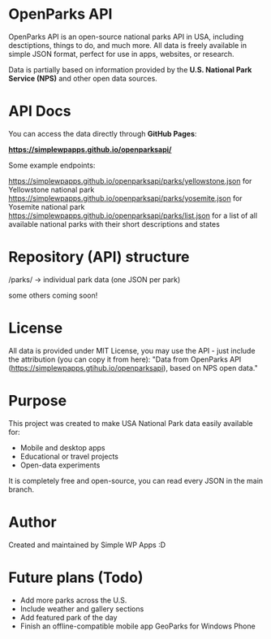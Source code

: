 # OpenParks API
OpenParks API is an open-source national parks API in USA, including desctiptions, things to do, and much more.
All data is freely available in simple JSON format, perfect for use in apps, websites, or research.

Data is partially based on information provided by the **U.S. National Park Service (NPS)** and other open data sources.

# API Docs

You can access the data directly through **GitHub Pages**:



**https://simplewpapps.github.io/openparksapi/**

Some example endpoints:



https://simplewpapps.github.io/openparksapi/parks/yellowstone.json for Yellowstone national park
https://simplewpapps.github.io/openparksapi/parks/yosemite.json for Yosemite national park
https://simplewpapps.github.io/openparksapi/parks/list.json for a list of all available national parks with their short descriptions and states

# Repository (API) structure
/parks/ -> individual park data (one JSON per park)



some others coming soon!

# License
All data is provided under MIT License, you may use the API - just include the attribution (you can copy it from here):
"Data from OpenParks API (https://simplewpapps.gtihub.io/openparksapi), based on NPS open data."

# Purpose
This project was created to make USA National Park data easily available for:



- Mobile and desktop apps
- Educational or travel projects
- Open-data experiments



It is completely free and open-source, you can read every JSON in the main branch.

# Author
Created and maintained by Simple WP Apps :D

# Future plans (Todo)
- Add more parks across the U.S.
- Include weather and gallery sections
- Add featured park of the day
- Finish an offline-compatible mobile app GeoParks for Windows Phone
